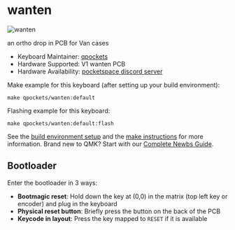 # wanten

![wanten](https://i.imgur.com/d7o1Edf.png)

an ortho drop in PCB for Van cases

* Keyboard Maintainer: [qpockets](https://github.com/qpockets)
* Hardware Supported: V1 wanten PCB
* Hardware Availability: [pocketspace discord server](https://discord.gg/fKbTxraHc6)

Make example for this keyboard (after setting up your build environment):

    make qpockets/wanten:default

Flashing example for this keyboard:

    make qpockets/wanten:default:flash

See the [build environment setup](https://docs.qmk.fm/#/getting_started_build_tools) and the [make instructions](https://docs.qmk.fm/#/getting_started_make_guide) for more information. Brand new to QMK? Start with our [Complete Newbs Guide](https://docs.qmk.fm/#/newbs).

## Bootloader

Enter the bootloader in 3 ways:

* **Bootmagic reset**: Hold down the key at (0,0) in the matrix (top left key or encoder) and plug in the keyboard
* **Physical reset button**: Briefly press the button on the back of the PCB
* **Keycode in layout**: Press the key mapped to `RESET` if it is available
